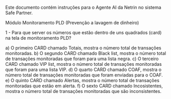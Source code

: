Este documento contém instruções para o Agente AI da Netrin no sistema Safe Partner.

Módulo Monitoramento PLD (Prevenção a lavagem de dinheiro)

1 - Para que server os números que estão dentro de uns quadrados (card) na tela de monitoramento PLD?

a) O primeiro CARD chamado Totais, mostra o número total de transações monitoradas.
b) O segundo CARD chamado Black list, mostra o número total de transações monitoradas que foram para uma lista negra.
c) O terceiro CARD chamado VIP list, mostra o número total de transações monitoradas que foram para uma lista VIP.
d) O quarto CARD chamado COAF, mostra o número total de transações monitoradas que foram enviadas para o COAF.
e) O quinto CARD chamado Alertas, mostra o número total de transações monitoradas que estão em alerta.
f) O sexto CARD chamado Incosistentes, mostra o número total de transações monitoradas que são inconsistentes.
